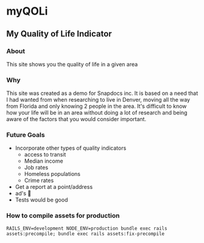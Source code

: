 # myQOLi
## My Quality of Life Indicator

### About
This site shows you the quality of life in a given area

### Why
This site was created as a demo for Snapdocs inc. It is based on a need that I had wanted from when researching to live in Denver, moving all the way from Florida and only knowing 2 people in the area. It's difficult to know how your life will be in an area without doing a lot of research and being aware of the factors that you would consider important.


### Future Goals
- Incorporate other types of quality indicators
  - access to transit
  - Median income
  - Job rates
  - Homeless populations
  - Crime rates
- Get a report at a point/address
- ad's 🤔
- Tests would be good

### How to compile assets for production
`RAILS_ENV=development NODE_ENV=production bundle exec rails assets:precompile; bundle exec rails assets:fix-precompile`
